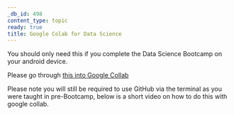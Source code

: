 ```yaml
---
_db_id: 498
content_type: topic
ready: true
title: Google Colab for Data Science
---
```


You should only need this if you complete the Data Science Bootcamp on your android device.

Please go through [this into Google Collab](https://colab.research.google.com/notebooks/intro.ipynb#recent=true)

Please note you will still be required to use GitHub via the terminal as you were taught in pre-Bootcamp, below is a short video on how to do this with google collab.
